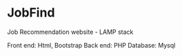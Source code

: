# JobFind
Job Recommendation website - LAMP stack


Front end: Html, Bootstrap
Back end: PHP
Database: Mysql
